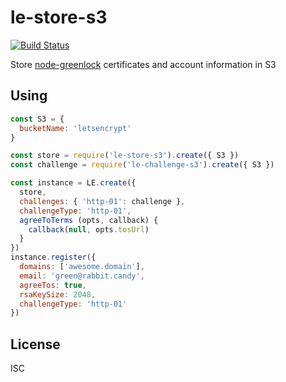# le-store-s3

[![Build Status](https://travis-ci.org/llun/le-store-s3.svg?branch=master)](https://travis-ci.org/llun/le-store-s3)

Store [node-greenlock](https://git.coolaj86.com/coolaj86/greenlock.js) certificates and account information in S3

## Using

```js
const S3 = {
  bucketName: 'letsencrypt'
}

const store = require('le-store-s3').create({ S3 })
const challenge = require('le-challenge-s3').create({ S3 })

const instance = LE.create({
  store,
  challenges: { 'http-01': challenge },
  challengeType: 'http-01',
  agreeToTerms (opts, callback) {
    callback(null, opts.tosUrl)
  }
})
instance.register({
  domains: ['awesome.domain'],
  email: 'green@rabbit.candy',
  agreeTos: true,
  rsaKeySize: 2048,
  challengeType: 'http-01'
})
```

## License

ISC
